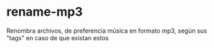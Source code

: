 # rename-mp3
Renombra archivos, de preferencia música en formato mp3, según sus "tags" en caso de que existan estos

